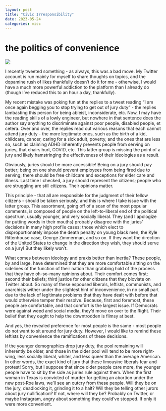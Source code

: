 ```yaml
---
layout: post
title: "Civic Irresponsibility"
date: 2023-05-24
categories: misc
---
```


# the politics of convenience

<img src="https://hjelfman.com/ugh.png" style="max-width: 100%">

I recently tweeted something - as always, this was a bad move. My Twitter account is run mainly for myself to share thoughts on topics, and the dopamine rush of likes thankfully doesn’t do it for me - otherwise, I would have a much more powerful addiction to the platform than I already do (though I’ve reduced this to an hour a day, thankfully).
	
My recent mistake was poking fun at the replies to a tweet reading “I am once again begging you to stop trying to get out of jury duty” - the replies lambasting this person for being ableist, inconsiderate, etc. Now, I may have the reading skills of a lowly engineer, but nowhere in that sentence does the author say anything to discriminate against poor people, disabled people, et cetera. Over and over, the replies read out various reasons that each cannot attend jury duty - the more legitimate ones, such as the birth of a kid, childcare, cancer, caring for a sick adult, poverty, and the ones that are less so, such as claiming ADHD inherently prevents people from serving on juries, that chairs hurt, COVID, etc. This latter group is missing the point of a jury and likely hamstringing the effectiveness of their ideologies as a result.
	
Obviously, juries should be more accessible! Being on a jury should pay better; being on one should prevent employees from being fired due to serving; there should be free childcare and exceptions for elder care and illness. Last time I checked, a jury should represent the citizens; people who are struggling are still citizens. Their opinions matter. 
	
This principle - that all are responsible for the judgment of their fellow citizens - should be taken seriously, and this is where I take issue with the latter group. This assortment, going off of a scan of the most popular comments, is composed of people on the left-to-liberal end of the political spectrum, usually younger, and very socially liberal. They (and I apologize for putting words in their mouths) probably disagree with the juries’ decisions in many high profile cases; those which elect to disproportionately impose the death penalty on young black men, the Kyle Rittenhouse case, George Zimmerman, and so on. If they want the direction of the United States to change in the direction they wish, they should serve on a jury! But they likely won’t.
	
What comes between ideology and praxis better than inertia? These people, by and large, have determined that they are more comfortable sitting on the sidelines of the function of their nation than grabbing hold of the process that they have oh-so-many opinions about. Their comfort comes first; second their beliefs; third justice for other citizens that they bloviate on Twitter about. So many of these espoused liberals, leftists, communists, and anarchists wither under the slightest hint of inconvenience, in no small part due to the lack of legitimate problems that they have dealt with before that would otherwise temper their resolve. Because, first and foremost, these people are comfortable, and that comfort is the largest issue. If Democrats were against weed and social media, they’d move on over to the Right. Their belief that they ought to help the downtrodden is flimsy at best.
	
And yes, the revealed preference for most people is the same - most people do not want to sit around for jury duty. However, I would like to remind these leftists by convenience the ramifications of these decisions.
	
If the younger demographics drop jury duty, the pool remaining will inherently be older, and those in the older pool will tend to be more right-wing, less socially liberal, whiter, and less queer than the average American. In other words, the exact kind of jury that these limousine liberals fear and protest! Sorry, but I suppose that since older people care more, the younger people have to sit by the side as juries rule against them. When the first woman in Texas is convicted of murder for getting an abortion under the new post-Roe laws, we’ll see an outcry from these people. Will they be on the jury, deadlocking it, grinding it to a halt? Will they be telling other jurors about jury nullification? If not, where will they be? Probably on Twitter, or maybe Instagram, angry about something they could’ve stopped. If only it were more convenient.


